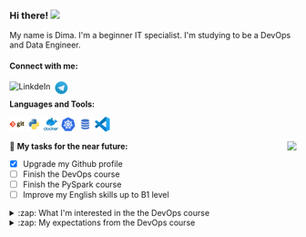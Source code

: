 ### Hi there! <img src="https://media.giphy.com/media/hvRJCLFzcasrR4ia7z/giphy.gif" width="25px">

My name is Dima. I'm a beginner IT specialist. I'm studying to be a DevOps and Data Engineer.


#### Connect with me:
<a href="https://www.linkedin.com/in/dmitry-voroshilov-144a951b7/">
  <img align="left" alt="LinkdeIn" width="80px" src="https://github.com/melanieshi0120/melanieshi0120/blob/master/linkedin.ico" />
</a>
<a href="https://t.me/DimashOne">
  <img align="left" alt="Abhishek's Telegram" width="22px" src="https://raw.githubusercontent.com/github/explore/80688e429a7d4ef2fca1e82350fe8e3517d3494d/topics/telegram/telegram.png" />
</a>

<br />

**Languages and Tools:**  

<code><img height="26" alt="Git" src="https://raw.githubusercontent.com/github/explore/80688e429a7d4ef2fca1e82350fe8e3517d3494d/topics/git/git.png"></code>
<code><img height="26" alt="Python"  src="https://raw.githubusercontent.com/github/explore/80688e429a7d4ef2fca1e82350fe8e3517d3494d/topics/python/python.png"></code>
<code><img height="26"  alt="Docker" src="https://raw.githubusercontent.com/github/explore/80688e429a7d4ef2fca1e82350fe8e3517d3494d/topics/docker/docker.png"></code>
<code><img height="26"  alt="Kubernetes" src="https://raw.githubusercontent.com/github/explore/80688e429a7d4ef2fca1e82350fe8e3517d3494d/topics/kubernetes/kubernetes.png"></code>
<code><img height="26" alt="SQL"  src="https://raw.githubusercontent.com/github/explore/80688e429a7d4ef2fca1e82350fe8e3517d3494d/topics/sql/sql.png"></code>
<code><img height="26" alt="Visual Studio Code"  src="https://raw.githubusercontent.com/github/explore/80688e429a7d4ef2fca1e82350fe8e3517d3494d/topics/visual-studio-code/visual-studio-code.png"></code>

<a href="https://github.com/anuraghazra/github-readme-stats">
  <img align="right" src="https://github-readme-stats.vercel.app/api?username=DimashOne&hide=contribs,prs" />
</a>


🚧 **My tasks for the near future:**
<!-- TODO-IST:START -->
* [x] Upgrade my Github profile
* [ ] Finish the DevOps course
* [ ] Finish the PySpark course
* [ ] Improve my English skills up to B1 level     
<!-- TODO-IST:END -->


<details>
  <summary>:zap: What I'm interested in the the DevOps course</summary>
  
<!--START_SECTION:activity-->
1. ❗️ New knowledge
2. 🗣 New experience
3. 🎉 Andersen is a cool company
<!--END_SECTION:activity-->

</details>

  
<details>
  <summary>:zap: My expectations from the DevOps course</summary>
  
<!--START_SECTION:activity-->
1. ❗️ To get new knowledge
2. 🗣 To get new experience
3. 🎉 To get a job offer
<!--END_SECTION:activity-->

</details>



